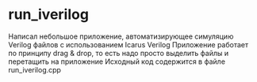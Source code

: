 # run_iverilog

Написал небольшое приложение, автоматизирующее симуляцию Verilog файлов с использованием Icarus Verilog
Приложение работает по принципу drag & drop, то есть надо просто выделить файлы и перетащить на приложение
Исходный код содержится в файле run_iverilog.cpp
